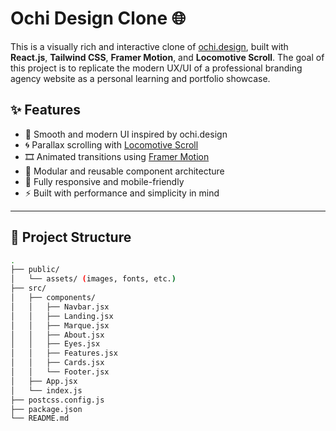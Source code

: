 # Ochi Design Clone 🌐

This is a visually rich and interactive clone of [ochi.design](https://ochi.design/), built with **React.js**, **Tailwind CSS**, **Framer Motion**, and **Locomotive Scroll**. The goal of this project is to replicate the modern UX/UI of a professional branding agency website as a personal learning and portfolio showcase.

## ✨ Features

- 🎨 Smooth and modern UI inspired by ochi.design
- 🌀 Parallax scrolling with [Locomotive Scroll](https://github.com/locomotivemtl/locomotive-scroll)
- 🎞️ Animated transitions using [Framer Motion](https://www.framer.com/motion/)
- 🧠 Modular and reusable component architecture
- 📱 Fully responsive and mobile-friendly
- ⚡ Built with performance and simplicity in mind

---

## 📂 Project Structure

```bash
.
├── public/
│   └── assets/ (images, fonts, etc.)
├── src/
│   ├── components/
│   │   ├── Navbar.jsx
│   │   ├── Landing.jsx
│   │   ├── Marque.jsx
│   │   ├── About.jsx
│   │   ├── Eyes.jsx
│   │   ├── Features.jsx
│   │   ├── Cards.jsx
│   │   └── Footer.jsx
│   ├── App.jsx
│   └── index.js
├── postcss.config.js
├── package.json
└── README.md
